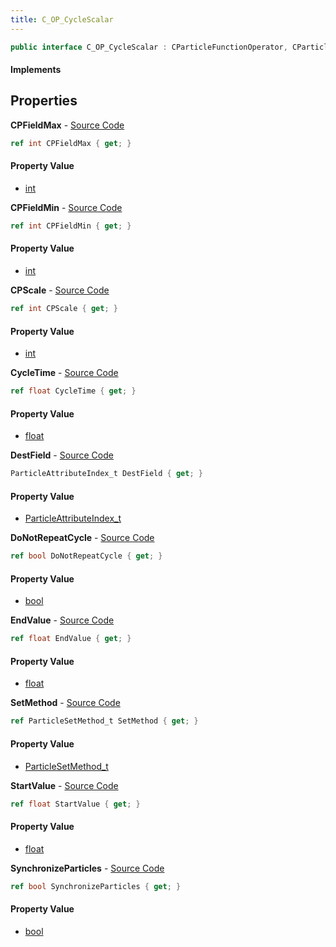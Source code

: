 ```yaml
---
title: C_OP_CycleScalar
---
```


```csharp
public interface C_OP_CycleScalar : CParticleFunctionOperator, CParticleFunction, ISchemaClass<CParticleFunction>, ISchemaClass<CParticleFunctionOperator>, ISchemaClass<C_OP_CycleScalar>, ISchemaField, ISchemaClass, INativeHandle
```

#### Implements

## Properties

**CPFieldMax** - [Source Code](https://github.com/swiftly-solution/swiftlys2/blob/main/managed/src/SwiftlyS2.Generated/Schemas/Interfaces/C_OP_CycleScalar.cs#L32)

```csharp
ref int CPFieldMax { get; }
```

#### Property Value

- [int](https://learn.microsoft.com/dotnet/api/system.int32)

**CPFieldMin** - [Source Code](https://github.com/swiftly-solution/swiftlys2/blob/main/managed/src/SwiftlyS2.Generated/Schemas/Interfaces/C_OP_CycleScalar.cs#L30)

```csharp
ref int CPFieldMin { get; }
```

#### Property Value

- [int](https://learn.microsoft.com/dotnet/api/system.int32)

**CPScale** - [Source Code](https://github.com/swiftly-solution/swiftlys2/blob/main/managed/src/SwiftlyS2.Generated/Schemas/Interfaces/C_OP_CycleScalar.cs#L28)

```csharp
ref int CPScale { get; }
```

#### Property Value

- [int](https://learn.microsoft.com/dotnet/api/system.int32)

**CycleTime** - [Source Code](https://github.com/swiftly-solution/swiftlys2/blob/main/managed/src/SwiftlyS2.Generated/Schemas/Interfaces/C_OP_CycleScalar.cs#L22)

```csharp
ref float CycleTime { get; }
```

#### Property Value

- [float](https://learn.microsoft.com/dotnet/api/system.single)

**DestField** - [Source Code](https://github.com/swiftly-solution/swiftlys2/blob/main/managed/src/SwiftlyS2.Generated/Schemas/Interfaces/C_OP_CycleScalar.cs#L16)

```csharp
ParticleAttributeIndex_t DestField { get; }
```

#### Property Value

- [ParticleAttributeIndex_t](/docs/api/shared/schemadefinitions/particleattributeindex_t)

**DoNotRepeatCycle** - [Source Code](https://github.com/swiftly-solution/swiftlys2/blob/main/managed/src/SwiftlyS2.Generated/Schemas/Interfaces/C_OP_CycleScalar.cs#L24)

```csharp
ref bool DoNotRepeatCycle { get; }
```

#### Property Value

- [bool](https://learn.microsoft.com/dotnet/api/system.boolean)

**EndValue** - [Source Code](https://github.com/swiftly-solution/swiftlys2/blob/main/managed/src/SwiftlyS2.Generated/Schemas/Interfaces/C_OP_CycleScalar.cs#L20)

```csharp
ref float EndValue { get; }
```

#### Property Value

- [float](https://learn.microsoft.com/dotnet/api/system.single)

**SetMethod** - [Source Code](https://github.com/swiftly-solution/swiftlys2/blob/main/managed/src/SwiftlyS2.Generated/Schemas/Interfaces/C_OP_CycleScalar.cs#L34)

```csharp
ref ParticleSetMethod_t SetMethod { get; }
```

#### Property Value

- [ParticleSetMethod_t](/docs/api/shared/schemadefinitions/particlesetmethod_t)

**StartValue** - [Source Code](https://github.com/swiftly-solution/swiftlys2/blob/main/managed/src/SwiftlyS2.Generated/Schemas/Interfaces/C_OP_CycleScalar.cs#L18)

```csharp
ref float StartValue { get; }
```

#### Property Value

- [float](https://learn.microsoft.com/dotnet/api/system.single)

**SynchronizeParticles** - [Source Code](https://github.com/swiftly-solution/swiftlys2/blob/main/managed/src/SwiftlyS2.Generated/Schemas/Interfaces/C_OP_CycleScalar.cs#L26)

```csharp
ref bool SynchronizeParticles { get; }
```

#### Property Value

- [bool](https://learn.microsoft.com/dotnet/api/system.boolean)

